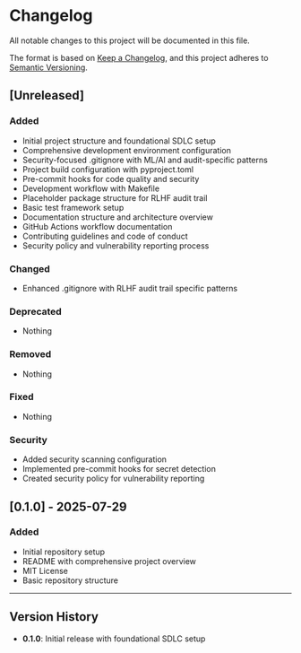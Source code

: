 # Changelog

All notable changes to this project will be documented in this file.

The format is based on [Keep a Changelog](https://keepachangelog.com/en/1.0.0/),
and this project adheres to [Semantic Versioning](https://semver.org/spec/v2.0.0.html).

## [Unreleased]

### Added
- Initial project structure and foundational SDLC setup
- Comprehensive development environment configuration
- Security-focused .gitignore with ML/AI and audit-specific patterns
- Project build configuration with pyproject.toml
- Pre-commit hooks for code quality and security
- Development workflow with Makefile
- Placeholder package structure for RLHF audit trail
- Basic test framework setup
- Documentation structure and architecture overview
- GitHub Actions workflow documentation
- Contributing guidelines and code of conduct
- Security policy and vulnerability reporting process

### Changed
- Enhanced .gitignore with RLHF audit trail specific patterns

### Deprecated
- Nothing

### Removed
- Nothing

### Fixed
- Nothing

### Security
- Added security scanning configuration
- Implemented pre-commit hooks for secret detection
- Created security policy for vulnerability reporting

## [0.1.0] - 2025-07-29

### Added
- Initial repository setup
- README with comprehensive project overview
- MIT License
- Basic repository structure

---

## Version History

- **0.1.0**: Initial release with foundational SDLC setup